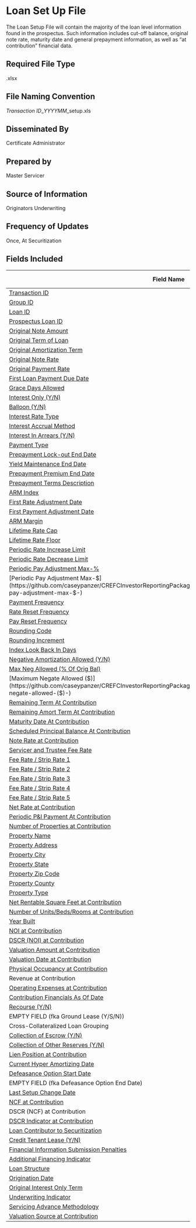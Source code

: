 # Loan Set Up File
The Loan Setup File will contain the majority of the loan level information found in the prospectus. Such information includes cut-off balance, original note rate, maturity date and general prepayment information, as well as “at contribution” financial data.

## Required File Type
.xlsx

## File Naming Convention
*Transaction ID*_*YYYYMM*_setup.xls

## Disseminated By
Certificate Administrator

## Prepared by
Master Servicer

## Source of Information
Originators Underwriting

## Frequency of Updates
Once, At Securitization

## Fields Included
| Field Name                                     | Field Number | Type    | Format Example | 
|------------------------------------------------|--------------|---------|----------------|
| [Transaction ID](https://github.com/caseypanzer/CREFCInvestorReportingPackage/blob/master/DATA_DICTIONARY.md#transaction-id-)                                                           | 1  | AN      | XXX97001       | 
| [Group ID](https://github.com/caseypanzer/CREFCInvestorReportingPackage/blob/master/DATA_DICTIONARY.md#group-id-)                                                                       | 2  | AN      | XXX9701A       | 
| [Loan ID](https://github.com/caseypanzer/CREFCInvestorReportingPackage/blob/master/DATA_DICTIONARY.md#loan-id-)                                                                         | 3  | AN      | 00000000012345 | 
| [Prospectus Loan ID](https://github.com/caseypanzer/CREFCInvestorReportingPackage/blob/master/DATA_DICTIONARY.md#prospectus-loan-id-)                                                   | 4  | AN      | 123            | 
| [Original Note Amount](https://github.com/caseypanzer/CREFCInvestorReportingPackage/blob/master/DATA_DICTIONARY.md#original-note-amount-)                                               | 5  | Numeric | 1000000.00     | 
| [Original Term of Loan](https://github.com/caseypanzer/CREFCInvestorReportingPackage/blob/master/DATA_DICTIONARY.md#original-term-of-loan-)                                             | 6  | Numeric | 240            | 
| [Original Amortization Term](https://github.com/caseypanzer/CREFCInvestorReportingPackage/blob/master/DATA_DICTIONARY.md#original-amortization-term-)                                   | 7  | Numeric | 360            | 
| [Original Note Rate](https://github.com/caseypanzer/CREFCInvestorReportingPackage/blob/master/DATA_DICTIONARY.md#original-note-rate-)                                                   | 8  | Numeric | 0.095          | 
| [Original Payment Rate](https://github.com/caseypanzer/CREFCInvestorReportingPackage/blob/master/DATA_DICTIONARY.md#original-payment-rate-)                                             | 9  | Numeric | 0.095          | 
| [First Loan Payment Due Date](https://github.com/caseypanzer/CREFCInvestorReportingPackage/blob/master/DATA_DICTIONARY.md#first-loan-payment-due-date-)                                 | 10 | AN      | YYYYMMDD       | 
| [Grace Days Allowed](https://github.com/caseypanzer/CREFCInvestorReportingPackage/blob/master/DATA_DICTIONARY.md#grace-days-allowed-)                                                   | 11 | Numeric | 10             | 
| [Interest Only (Y/N)](https://github.com/caseypanzer/CREFCInvestorReportingPackage/blob/master/DATA_DICTIONARY.md#interest-only-(y/n)-)                                                 | 12 | AN      | Y              | 
| [Balloon (Y/N)](https://github.com/caseypanzer/CREFCInvestorReportingPackage/blob/master/DATA_DICTIONARY.md#balloon-(y/n)-)                                                             | 13 | AN      | Y              | 
| [Interest Rate Type](https://github.com/caseypanzer/CREFCInvestorReportingPackage/blob/master/DATA_DICTIONARY.md#interest-rate-type-)                                                   | 14 | Numeric | 1              | 
| [Interest Accrual Method](https://github.com/caseypanzer/CREFCInvestorReportingPackage/blob/master/DATA_DICTIONARY.md#interest-accrual-method-)                                         | 15 | Numeric | 1              | 
| [Interest In Arrears (Y/N)](https://github.com/caseypanzer/CREFCInvestorReportingPackage/blob/master/DATA_DICTIONARY.md#interest-in-arrears-(y/n)-)                                     | 16 | AN      | Y              | 
| [Payment Type](https://github.com/caseypanzer/CREFCInvestorReportingPackage/blob/master/DATA_DICTIONARY.md#payment-type-)                                                               | 17 | Numeric | 1              | 
| [Prepayment Lock-out End Date](https://github.com/caseypanzer/CREFCInvestorReportingPackage/blob/master/DATA_DICTIONARY.md#prepayment-lock-out-end-date-)                               | 18 | AN      | YYYYMMDD       | 
| [Yield Maintenance End Date](https://github.com/caseypanzer/CREFCInvestorReportingPackage/blob/master/DATA_DICTIONARY.md#yield-maintenance-end-date-)                                   | 19 | AN      | YYYYMMDD       | 
| [Prepayment Premium End Date](https://github.com/caseypanzer/CREFCInvestorReportingPackage/blob/master/DATA_DICTIONARY.md#prepayment-premium-end-date-)                                 | 20 | AN      | YYYYMMDD       | 
| [Prepayment Terms Description](https://github.com/caseypanzer/CREFCInvestorReportingPackage/blob/master/DATA_DICTIONARY.md#prepayment-terms-description-)                               | 21 | AN      | Text           | 
| [ARM Index](https://github.com/caseypanzer/CREFCInvestorReportingPackage/blob/master/DATA_DICTIONARY.md#arm-index-)                                                                     | 22 | AN      | A              | 
| [First Rate Adjustment Date](https://github.com/caseypanzer/CREFCInvestorReportingPackage/blob/master/DATA_DICTIONARY.md#first-rate-adjustment-date-)                                   | 23 | AN      | YYYYMMDD       | 
| [First Payment Adjustment Date](https://github.com/caseypanzer/CREFCInvestorReportingPackage/blob/master/DATA_DICTIONARY.md#first-payment-adjustment-date-)                             | 24 | AN      | YYYYMMDD       | 
| [ARM Margin](https://github.com/caseypanzer/CREFCInvestorReportingPackage/blob/master/DATA_DICTIONARY.md#arm-margin-)                                                                   | 25 | Numeric | 0.025          | 
| [Lifetime Rate Cap](https://github.com/caseypanzer/CREFCInvestorReportingPackage/blob/master/DATA_DICTIONARY.md#lifetime-rate-cap-)                                                     | 26 | Numeric | 0.15           | 
| [Lifetime Rate Floor](https://github.com/caseypanzer/CREFCInvestorReportingPackage/blob/master/DATA_DICTIONARY.md#lifetime-rate-floor-)                                                 | 27 | Numeric | 0.05           | 
| [Periodic Rate Increase Limit](https://github.com/caseypanzer/CREFCInvestorReportingPackage/blob/master/DATA_DICTIONARY.md#periodic-rate-increase-limit-)                               | 28 | Numeric | 0.02           | 
| [Periodic Rate Decrease Limit](https://github.com/caseypanzer/CREFCInvestorReportingPackage/blob/master/DATA_DICTIONARY.md#periodic-rate-decrease-limit-)                               | 29 | Numeric | 0.02           | 
| [Periodic Pay Adjustment Max-%](https://github.com/caseypanzer/CREFCInvestorReportingPackage/blob/master/DATA_DICTIONARY.md#periodic-pay-adjustment-max-%-)                             | 30 | Numeric | 0.03           | 
| [Periodic Pay Adjustment Max-$](https://github.com/caseypanzer/CREFCInvestorReportingPackage/blob/master/DATA_DICTIONARY.md#periodic-pay-adjustment-max-$-)                             | 31 | Numeric | 5000.00        | 
| [Payment Frequency](https://github.com/caseypanzer/CREFCInvestorReportingPackage/blob/master/DATA_DICTIONARY.md#payment-frequency-)                                                     | 32 | Numeric | 1              | 
| [Rate Reset Frequency ](https://github.com/caseypanzer/CREFCInvestorReportingPackage/blob/master/DATA_DICTIONARY.md#rate-reset-frequency--)                                             | 33 | Numeric | 1              | 
| [Pay Reset Frequency ](https://github.com/caseypanzer/CREFCInvestorReportingPackage/blob/master/DATA_DICTIONARY.md#pay-reset-frequency--)                                               | 34 | Numeric | 1              | 
| [Rounding Code](https://github.com/caseypanzer/CREFCInvestorReportingPackage/blob/master/DATA_DICTIONARY.md#rounding-code-)                                                             | 35 | Numeric | 1              | 
| [Rounding Increment](https://github.com/caseypanzer/CREFCInvestorReportingPackage/blob/master/DATA_DICTIONARY.md#rounding-increment-)                                                   | 36 | Numeric | 0.00125        | 
| [Index Look Back In Days](https://github.com/caseypanzer/CREFCInvestorReportingPackage/blob/master/DATA_DICTIONARY.md#index-look-back-in-days-)                                         | 37 | Numeric | 45             | 
| [Negative Amortization Allowed (Y/N)](https://github.com/caseypanzer/CREFCInvestorReportingPackage/blob/master/DATA_DICTIONARY.md#negative-amortization-allowed-(y/n)-)                 | 38 | AN      | Y              | 
| [Max Neg Allowed (% Of Orig Bal)](https://github.com/caseypanzer/CREFCInvestorReportingPackage/blob/master/DATA_DICTIONARY.md#max-neg-allowed-(%-of-orig-bal)-)                         | 39 | Numeric | 0.075          | 
| [Maximum Negate Allowed ($)](https://github.com/caseypanzer/CREFCInvestorReportingPackage/blob/master/DATA_DICTIONARY.md#maximum-negate-allowed-($)-)                                   | 40 | Numeric | 25000.00       | 
| [Remaining Term At Contribution](https://github.com/caseypanzer/CREFCInvestorReportingPackage/blob/master/DATA_DICTIONARY.md#remaining-term-at-contribution-)                           | 41 | Numeric | 240            | 
| [Remaining Amort Term At Contribution](https://github.com/caseypanzer/CREFCInvestorReportingPackage/blob/master/DATA_DICTIONARY.md#remaining-amort-term-at-contribution-)               | 42 | Numeric | 360            | 
| [Maturity Date At Contribution](https://github.com/caseypanzer/CREFCInvestorReportingPackage/blob/master/DATA_DICTIONARY.md#maturity-date-at-contribution-)                             | 43 | AN      | YYYYMMDD       | 
| [Scheduled Principal Balance At Contribution](https://github.com/caseypanzer/CREFCInvestorReportingPackage/blob/master/DATA_DICTIONARY.md#scheduled-principal-balance-at-contribution-) | 44 | Numeric | 1000000.00     | 
| [Note Rate at Contribution](https://github.com/caseypanzer/CREFCInvestorReportingPackage/blob/master/DATA_DICTIONARY.md#note-rate-at-contribution-)                                     | 45 | Numeric | 0.095          | 
| [Servicer and Trustee Fee Rate](https://github.com/caseypanzer/CREFCInvestorReportingPackage/blob/master/DATA_DICTIONARY.md#servicer-and-trustee-fee-rate-)                             | 46 | Numeric | 0.00025        | 
| [Fee Rate / Strip Rate 1](https://github.com/caseypanzer/CREFCInvestorReportingPackage/blob/master/DATA_DICTIONARY.md#fee-rate-/-strip-rate-1-)                                         | 47 | Numeric | 0.00001        | 
| [Fee Rate / Strip Rate 2](https://github.com/caseypanzer/CREFCInvestorReportingPackage/blob/master/DATA_DICTIONARY.md#fee-rate-/-strip-rate-2-)                                         | 48 | Numeric | 0.00001        | 
| [Fee Rate / Strip Rate 3](https://github.com/caseypanzer/CREFCInvestorReportingPackage/blob/master/DATA_DICTIONARY.md#fee-rate-/-strip-rate-3-)                                         | 49 | Numeric | 0.00001        | 
| [Fee Rate / Strip Rate 4](https://github.com/caseypanzer/CREFCInvestorReportingPackage/blob/master/DATA_DICTIONARY.md#fee-rate-/-strip-rate-4-)                                         | 50 | Numeric | 0.00001        | 
| [Fee Rate / Strip Rate 5](https://github.com/caseypanzer/CREFCInvestorReportingPackage/blob/master/DATA_DICTIONARY.md#fee-rate-/-strip-rate-5-)                                         | 51 | Numeric | 0.00001        | 
| [Net Rate at Contribution](https://github.com/caseypanzer/CREFCInvestorReportingPackage/blob/master/DATA_DICTIONARY.md#net-rate-at-contribution-)                                       | 52 | Numeric | 0.0947         | 
| [Periodic P&I Payment At Contribution](https://github.com/caseypanzer/CREFCInvestorReportingPackage/blob/master/DATA_DICTIONARY.md#periodic-p&i-payment-at-contribution-)               | 53 | Numeric | 3000.00        | 
| [Number of Properties at Contribution](https://github.com/caseypanzer/CREFCInvestorReportingPackage/blob/master/DATA_DICTIONARY.md#number-of-properties-at-contribution-)               | 54 | Numeric | 13             | 
| [Property Name](https://github.com/caseypanzer/CREFCInvestorReportingPackage/blob/master/DATA_DICTIONARY.md#property-name-)                                                             | 55 | AN      | Text           | 
| [Property Address](https://github.com/caseypanzer/CREFCInvestorReportingPackage/blob/master/DATA_DICTIONARY.md#property-address-)                                                       | 56 | AN      | Text           | 
| [Property City](https://github.com/caseypanzer/CREFCInvestorReportingPackage/blob/master/DATA_DICTIONARY.md#property-city-)                                                             | 57 | AN      | Text           | 
| [Property State](https://github.com/caseypanzer/CREFCInvestorReportingPackage/blob/master/DATA_DICTIONARY.md#property-state-)                                                           | 58 | AN      | Text           | 
| [Property Zip Code](https://github.com/caseypanzer/CREFCInvestorReportingPackage/blob/master/DATA_DICTIONARY.md#property-zip-code-)                                                     | 59 | AN      | Text           | 
| [Property County](https://github.com/caseypanzer/CREFCInvestorReportingPackage/blob/master/DATA_DICTIONARY.md#property-county-)                                                         | 60 | AN      | Text           | 
| [Property Type](https://github.com/caseypanzer/CREFCInvestorReportingPackage/blob/master/DATA_DICTIONARY.md#property-type-)                                                             | 61 | AN      | MF             | 
| [Net Rentable Square Feet at Contribution](https://github.com/caseypanzer/CREFCInvestorReportingPackage/blob/master/DATA_DICTIONARY.md#net-rentable-square-feet-at-contribution-)       | 62 | Numeric | 25000          | 
| [Number of Units/Beds/Rooms at Contribution](https://github.com/caseypanzer/CREFCInvestorReportingPackage/blob/master/DATA_DICTIONARY.md#number-of-units/beds/rooms-at-contribution-)   | 63 | Numeric | 75             | 
| [Year Built](https://github.com/caseypanzer/CREFCInvestorReportingPackage/blob/master/DATA_DICTIONARY.md#year-built-)                                                                   | 64 | AN      | YYYY           | 
| [NOI at Contribution](https://github.com/caseypanzer/CREFCInvestorReportingPackage/blob/master/DATA_DICTIONARY.md#noi-at-contribution-)                                                 | 65 | Numeric | 100000.00      | 
| [DSCR (NOI) at Contribution](https://github.com/caseypanzer/CREFCInvestorReportingPackage/blob/master/DATA_DICTIONARY.md#dscr-(noi)-at-contribution-)                                   | 66 | Numeric | 2.11           | 
| [Valuation Amount at Contribution](https://github.com/caseypanzer/CREFCInvestorReportingPackage/blob/master/DATA_DICTIONARY.md#valuation-amount-at-contribution-)                       | 67 | Numeric | 1000000.00     | 
| [Valuation Date at Contribution](https://github.com/caseypanzer/CREFCInvestorReportingPackage/blob/master/DATA_DICTIONARY.md#valuation-date-at-contribution-)                           | 68 | AN      | YYYYMMDD       | 
| [Physical Occupancy at Contribution](https://github.com/caseypanzer/CREFCInvestorReportingPackage/blob/master/DATA_DICTIONARY.md#physical-occupancy-at-contribution-)                   | 69 | Numeric | 0.88           | 
| Revenue at Contribution                                                                                                                                                                 | 70 | Numeric | 100000.00      | 
| [Operating Expenses at Contribution](https://github.com/caseypanzer/CREFCInvestorReportingPackage/blob/master/DATA_DICTIONARY.md#operating-expenses-at-contribution-)                   | 71 | Numeric | 100000.00      | 
| [Contribution Financials As Of Date](https://github.com/caseypanzer/CREFCInvestorReportingPackage/blob/master/DATA_DICTIONARY.md#contribution-financials-as-of-date-)                   | 72 | AN      | YYYYMMDD       | 
| [Recourse (Y/N)](https://github.com/caseypanzer/CREFCInvestorReportingPackage/blob/master/DATA_DICTIONARY.md#recourse-(y/n)-)                                                           | 73 | AN      | Y              | 
| EMPTY FIELD   (fka Ground Lease (Y/S/N))                                                                                                                                                | 74 |         | EMPTY          | 
| Cross-Collateralized Loan Grouping                                                                                                                                                      | 75 | AN      | Text           | 
| [Collection of Escrow (Y/N)](https://github.com/caseypanzer/CREFCInvestorReportingPackage/blob/master/DATA_DICTIONARY.md#collection-of-escrow-(y/n)-)                                   | 76 | AN      | Y              | 
| [Collection of Other Reserves (Y/N)](https://github.com/caseypanzer/CREFCInvestorReportingPackage/blob/master/DATA_DICTIONARY.md#collection-of-other-reserves-(y/n)-)                   | 77 | AN      | Y              | 
| [Lien Position at Contribution](https://github.com/caseypanzer/CREFCInvestorReportingPackage/blob/master/DATA_DICTIONARY.md#lien-position-at-contribution-)                             | 78 | Numeric | 1              | 
| [Current Hyper Amortizing Date](https://github.com/caseypanzer/CREFCInvestorReportingPackage/blob/master/DATA_DICTIONARY.md#current-hyper-amortizing-date-)                             | 79 | AN      | YYYYMMDD       | 
| [Defeasance Option Start Date](https://github.com/caseypanzer/CREFCInvestorReportingPackage/blob/master/DATA_DICTIONARY.md#defeasance-option-start-date-)                               | 80 | AN      | YYYYMMDD       | 
| EMPTY FIELD   (fka Defeasance Option End Date)                                                                                                                                          | 81 |         | EMPTY          | 
| [Last Setup Change Date](https://github.com/caseypanzer/CREFCInvestorReportingPackage/blob/master/DATA_DICTIONARY.md#last-setup-change-date-)                                           | 82 | AN      | YYYYMMDD       | 
| [NCF at Contribution](https://github.com/caseypanzer/CREFCInvestorReportingPackage/blob/master/DATA_DICTIONARY.md#ncf-at-contribution-)                                                 | 83 | Numeric | 100000.00      | 
| DSCR (NCF) at Contribution                                                                                                                                                              | 84 | Numeric | 2.11           | 
| [DSCR Indicator at Contribution](https://github.com/caseypanzer/CREFCInvestorReportingPackage/blob/master/DATA_DICTIONARY.md#dscr-indicator-at-contribution-)                           | 85 | AN      | Text           | 
| [Loan Contributor to Securitization](https://github.com/caseypanzer/CREFCInvestorReportingPackage/blob/master/DATA_DICTIONARY.md#loan-contributor-to-securitization-)                   | 86 | AN      | Text           | 
| [Credit Tenant Lease (Y/N)](https://github.com/caseypanzer/CREFCInvestorReportingPackage/blob/master/DATA_DICTIONARY.md#credit-tenant-lease-(y/n)-)                                     | 87 | AN      | Y              | 
| [Financial Information Submission Penalties](https://github.com/caseypanzer/CREFCInvestorReportingPackage/blob/master/DATA_DICTIONARY.md#financial-information-submission-penalties-)   | 88 | AN      | M              | 
| [Additional Financing Indicator](https://github.com/caseypanzer/CREFCInvestorReportingPackage/blob/master/DATA_DICTIONARY.md#additional-financing-indicator-)                           | 89 | Numeric | 0              | 
| [Loan Structure](https://github.com/caseypanzer/CREFCInvestorReportingPackage/blob/master/DATA_DICTIONARY.md#loan-structure-)                                                           | 90 | AN      | WL             | 
| [Origination Date](https://github.com/caseypanzer/CREFCInvestorReportingPackage/blob/master/DATA_DICTIONARY.md#origination-date-)                                                       | 91 | AN      | YYYYMMDD       | 
| [Original Interest Only Term](https://github.com/caseypanzer/CREFCInvestorReportingPackage/blob/master/DATA_DICTIONARY.md#original-interest-only-term-)                                 | 92 | Numeric | 360            | 
| [Underwriting Indicator](https://github.com/caseypanzer/CREFCInvestorReportingPackage/blob/master/DATA_DICTIONARY.md#underwriting-indicator-)                                           | 93 | AN      | Y              | 
| [Servicing Advance Methodology](https://github.com/caseypanzer/CREFCInvestorReportingPackage/blob/master/DATA_DICTIONARY.md#servicing-advance-methodology-)                             | 94 | Numeric | 1              | 
| [Valuation Source at Contribution](https://github.com/caseypanzer/CREFCInvestorReportingPackage/blob/master/DATA_DICTIONARY.md#valuation-source-at-contribution-)                       | 95 | Numeric | 1              | 
